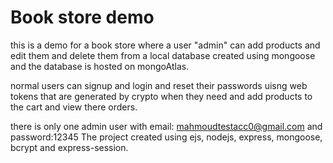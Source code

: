 # Book store demo
this is a demo for a book store where a user "admin" can add products and edit them and delete them
from a local database created using mongoose and the database is hosted on mongoAtlas.

normal users can signup and login and reset their passwords uisng web tokens that are generated by
crypto when they need and add products to the cart and view there orders.

there is only one admin user with email: mahmoudtestacc0@gmail.com and password:12345
The project created using ejs, nodejs, express, mongoose, bcrypt and express-session.  

